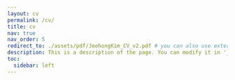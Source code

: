 ```yaml
---
layout: cv
permalink: /cv/
title: cv
nav: true
nav_order: 5
redirect_to: ./assets/pdf/JeehongKim_CV_v2.pdf # you can also use external links here
description: This is a description of the page. You can modify it in '_pages/cv.md'. You can also change or remove the top pdf download button.
toc:
  sidebar: left
---
```

